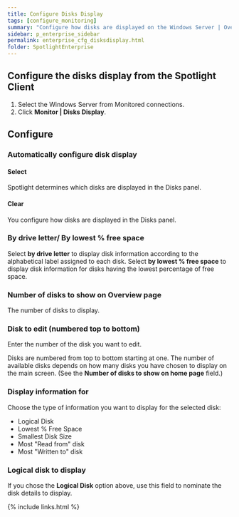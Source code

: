 ```yaml
---
title: Configure Disks Display
tags: [configure_monitoring]
summary: "Configure how disks are displayed on the Windows Server | Overview Page | Disks panel."
sidebar: p_enterprise_sidebar
permalink: enterprise_cfg_disksdisplay.html
folder: SpotlightEnterprise
---
```




## Configure the disks display from the Spotlight Client

1. Select the Windows Server from Monitored connections.
2. Click **Monitor \| Disks Display**.

## Configure

### Automatically configure disk display

#### Select

Spotlight determines which disks are displayed in the Disks panel.

#### Clear

You configure how disks are displayed in the Disks panel.

### By drive letter/ By lowest % free space

Select **by drive letter** to display disk information according to the alphabetical label assigned to each disk.
Select **by lowest % free space** to display disk information for disks having the lowest percentage of free space.

### Number of disks to show on Overview page

The number of disks to display.

### Disk to edit (numbered top to bottom)

Enter the number of the disk you want to edit.

Disks are numbered from top to bottom starting at one. The number of available disks depends on how many disks you have chosen to display on the main screen. (See the **Number of disks to show on home page** field.)

### Display information for

Choose the type of information you want to display for the selected disk:
* Logical Disk
* Lowest % Free Space 
* Smallest Disk Size
* Most "Read from" disk
* Most "Written to" disk

### Logical disk to display

If you chose the **Logical Disk** option above, use this field to nominate the disk details to display.




{% include links.html %}
